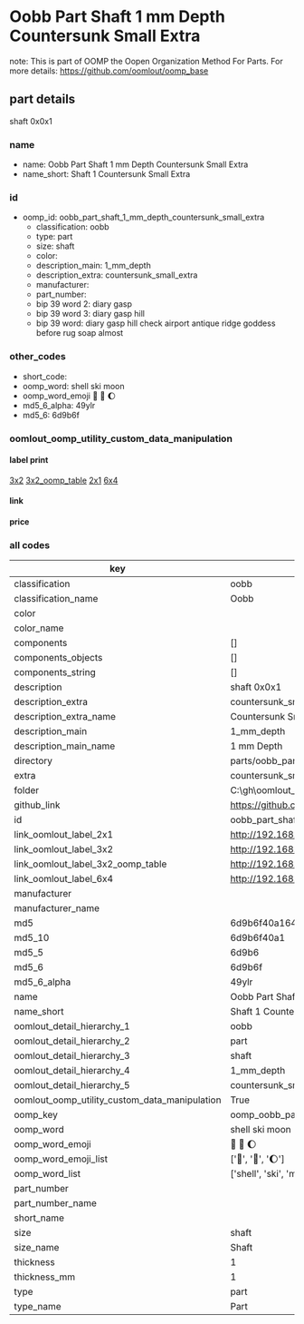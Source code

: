 # Oobb Part Shaft 1 mm Depth Countersunk Small Extra  

note: This is part of OOMP the Oopen Organization Method For Parts. For more details: https://github.com/oomlout/oomp_base

##  part details
  



shaft 0x0x1



### name
* name: Oobb Part Shaft 1 mm Depth Countersunk Small Extra
* name_short: Shaft 1 Countersunk Small Extra
### id
* oomp_id: oobb_part_shaft_1_mm_depth_countersunk_small_extra
  * classification: oobb
  * type: part
  * size: shaft
  * color: 
  * description_main: 1_mm_depth
  * description_extra: countersunk_small_extra
  * manufacturer: 
  * part_number: 
  * bip 39 word 2: diary gasp
  * bip 39 word 3: diary gasp hill
  * bip 39 word: diary gasp hill check airport antique ridge goddess before rug soap almost

### other_codes
* short_code: 
* oomp_word: shell ski moon
* oomp_word_emoji :shell: :ski: :moon:
* md5_6_alpha: 49ylr
* md5_6: 6d9b6f






### oomlout_oomp_utility_custom_data_manipulation
#### label print
[3x2](http://192.168.1.245:1112/?label=oomp%2049ylr)
[3x2_oomp_table](http://192.168.1.108:1112/?label=oomp%2049ylr)
[2x1](http://192.168.1.242:1112/?label=oomp%2049ylr)
[6x4](http://192.168.1.55:1112/?label=oomp%2049ylr)    

#### link

                              

#### price







### all codes 
| key | value |  
| --- | --- |  
| classification | oobb |  
| classification_name | Oobb |  
| color |  |  
| color_name |  |  
| components | [] |  
| components_objects | [] |  
| components_string | [] |  
| description | shaft 0x0x1 |  
| description_extra | countersunk_small_extra |  
| description_extra_name | Countersunk Small Extra |  
| description_main | 1_mm_depth |  
| description_main_name | 1 mm Depth |  
| directory | parts/oobb_part_shaft_1_mm_depth_countersunk_small_extra |  
| extra | countersunk_small |  
| folder | C:\gh\oomlout_oobb_version_4_generated_parts\things\oobb_part_shaft_1_mm_depth_countersunk_small_extra |  
| github_link | https://github.com/oomlout/oomlout_oomp_part_src/tree/main/parts/oobb_part_shaft_1_mm_depth_countersunk_small_extra |  
| id | oobb_part_shaft_1_mm_depth_countersunk_small_extra |  
| link_oomlout_label_2x1 | http://192.168.1.242:1112/?label=oomp%2049ylr |  
| link_oomlout_label_3x2 | http://192.168.1.245:1112/?label=oomp%2049ylr |  
| link_oomlout_label_3x2_oomp_table | http://192.168.1.108:1112/?label=oomp%2049ylr |  
| link_oomlout_label_6x4 | http://192.168.1.55:1112/?label=oomp%2049ylr |  
| manufacturer |  |  
| manufacturer_name |  |  
| md5 | 6d9b6f40a16437302782c270d75809ea |  
| md5_10 | 6d9b6f40a1 |  
| md5_5 | 6d9b6 |  
| md5_6 | 6d9b6f |  
| md5_6_alpha | 49ylr |  
| name | Oobb Part Shaft 1 mm Depth Countersunk Small Extra |  
| name_short | Shaft 1 Countersunk Small Extra |  
| oomlout_detail_hierarchy_1 | oobb |  
| oomlout_detail_hierarchy_2 | part |  
| oomlout_detail_hierarchy_3 | shaft |  
| oomlout_detail_hierarchy_4 | 1_mm_depth |  
| oomlout_detail_hierarchy_5 | countersunk_small_extra |  
| oomlout_oomp_utility_custom_data_manipulation | True |  
| oomp_key | oomp_oobb_part_shaft_1_mm_depth_countersunk_small_extra |  
| oomp_word | shell ski moon |  
| oomp_word_emoji | :shell: :ski: :moon: |  
| oomp_word_emoji_list | [':shell:', ':ski:', ':moon:'] |  
| oomp_word_list | ['shell', 'ski', 'moon'] |  
| part_number |  |  
| part_number_name |  |  
| short_name |  |  
| size | shaft |  
| size_name | Shaft |  
| thickness | 1 |  
| thickness_mm | 1 |  
| type | part |  
| type_name | Part |  

